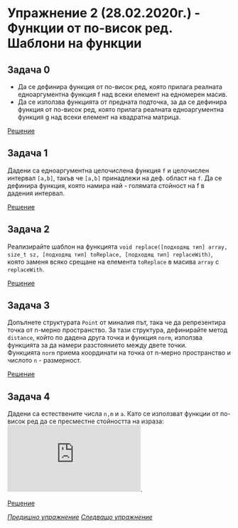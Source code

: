 # Упражнение 2 (28.02.2020г.) - Функции от по-висок ред. Шаблони на функции

## Задача 0

- Да се дефинира функция от по-висок ред, която прилага реалната едноаргументна функция f над всеки елемент на едномерен масив.
- Да се използва функцията от предната подточка, за да се дефинира функция от по-висок ред, която прилага реалната едноаргументна функция g над всеки елемент на квадратна матрица.

[Решение](./task0.cpp)

## Задача 1

Дадени са едноаргументна целочислена функция `f` и целочислен интервал `[a,b]`, такъв че `[a,b]` принадлежи на деф. област на `f`. Да се дефинира функция, която намира най - голямата стойност на f в дадения интервал.

[Решение](./task1.cpp)

## Задача 2

Реализирайте шаблон на функцията `void replace([подходящ тип] array, size_t sz, [подходящ тип] toReplace, [подходящ тип] replaceWith)`, която заменя всяко срещане на елемента `toReplace` в масива `array` с `replaceWith`.

[Решение](./task2.cpp)

## Задача 3

Допълнете структурата `Point` от миналия път, така че да репрезентира точка от n-мерно пространство. За тази структура, дефинирайте метод `distance`, който по дадена друга точка и функция `norm`, използва функцията за да намери разстоянието между двете точки. </br>
Функцията `norm` приема координати на точка от n-мерно пространство и числото `n` - размерност.

[Решение](./task3.cpp)

## Задача 4

Дадени са естествените числа `n,m` и `a`. Като се използват функции от по-висок ред да се пресместне стойността на израза:
![equation](https://latex.codecogs.com/gif.latex?%5Csum_%7Bi%3D1%7D%5En%7B%5Cprod_%7Bj%3D1%7D%5Em%7B%5Cfrac%7Ba+j%7D%7Bi+j%7D%7D%7D).

[Решение](./task4.cpp)

[_Предишно упражнение_](../lab01)
[_Следващо упражнение_](../lab03)
